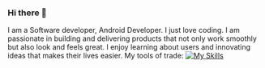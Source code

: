 ### Hi there 👋


I am a Software developer, Android Developer.
I just love coding.
I am passionate in building and delivering products that not only work smoothly but also look and feels great. 
I enjoy learning about users and innovating ideas that makes their lives easier. 
My tools of trade:
[![My Skills](https://skillicons.dev/icons?i=java,kotlin,nodejs,figma&theme=light)](https://skillicons.dev)

